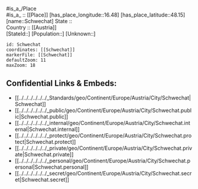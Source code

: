 ﻿---
location: [48.15,16.48] 
mapzoom: [7,12] 
mapmarker: city 
type: City
tags:
- geo/City


SpocWebEntityId: 34103
isDeleted: false
confidential: public

---
#is_a_/Place  
#is_a_ :: [[Place]] 
[has_place_longitude::16.48] 
[has_place_latitude::48.15] 
[name::Schwechat] 
State ::  
Country :: [[Austria]]  
[StateId::] 
[Population::] 
[Unknown::] 


```leaflet
id: Schwechat
coordinates: [[Schwechat]] 
markerFile: [[Schwechat]] 
defaultZoom: 11 
maxZoom: 18
```


## Confidential Links & Embeds: 
- [[../../../../../../_Standards/geo/Continent/Europe/Austria/City/Schwechat|Schwechat]] 
- [[../../../../../../_public/geo/Continent/Europe/Austria/City/Schwechat.public|Schwechat.public]] 
- [[../../../../../../_internal/geo/Continent/Europe/Austria/City/Schwechat.internal|Schwechat.internal]] 
- [[../../../../../../_protect/geo/Continent/Europe/Austria/City/Schwechat.protect|Schwechat.protect]] 
- [[../../../../../../_private/geo/Continent/Europe/Austria/City/Schwechat.private|Schwechat.private]] 
- [[../../../../../../_personal/geo/Continent/Europe/Austria/City/Schwechat.personal|Schwechat.personal]] 
- [[../../../../../../_secret/geo/Continent/Europe/Austria/City/Schwechat.secret|Schwechat.secret]] 
